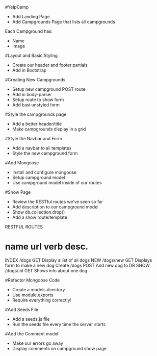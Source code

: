 #YelpCamp

*   Add Landing Page
*   Add Campgrounds Page that lists all campgrounds

Each Campground has:
*   Name
*   Image


#Layout and Basic Styling
*   Create our header and footer partials
*   Add in Bootstrap


#Creating New Campgrounds
*   Setup new campground POST route
*   Add in body-parser
*   Setup route to show form
*   Add basi unstyled form


#Style the campgrounds page
*   Add a better header/title
*   Make campgrounds display in a grid


#Style the Navbar and Form
*   Add a navbar to all templates
*   Style the new campground form


#Add Mongoose
*   Install and configure mongoose
*   Setup campground model
*   Use campground model inside of our routes


#Show Page
*   Review the RESTful routes we've seen so far
*   Add description to our campground model
*   Show db.collection.drop()
*   Add a show route/template

RESTFUL ROUTES

name    url             verb        desc.
==============================================
INDEX   /dogs           GET          Display a list of all dogs
NEW     /dogs/new       GET         Displays form to make a new dog
Create  /dogs           POST        Add new dog to DB
SHOW    /dogs/:id       GET         Shows info about one dog

#Refactor Mongoose Code
*   Create a models directory
*   Use module.exports
*   Require everything correctly!

#Add Seeds File
*   Add a seeds.js file
*   Run the seeds file every time the server starts

#Add the Comment model
*   Make our errors go away
*   Display comments on campground show page
